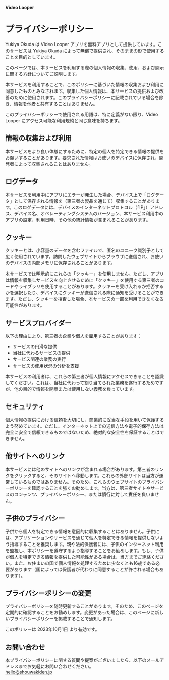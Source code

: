**Video Looper**

# プライバシーポリシー

Yukiya Okuda は Video Looper アプリを無料アプリとして提供しています。このサービスは Yukiya Okuda によって無償で提供され、そのままの形で使用することを目的としています。

このページでは、本サービスを利用する際の個人情報の収集、使用、および開示に関する方針についてご説明します。

本サービスを利用することで、このポリシーに基づいた情報の収集および利用に同意したものとみなされます。収集した個人情報は、本サービスの提供および改善のために使用されます。このプライバシーポリシーに記載されている場合を除き、情報を他者と共有することはありません。

このプライバシーポリシーで使用される用語は、特に定義がない限り、Video Looper にアクセス可能な利用規約と同じ意味を持ちます。

## 情報の収集および利用

本サービスをより良い体験にするために、特定の個人を特定できる情報の提供をお願いすることがあります。要求された情報はお使いのデバイスに保存され、開発者によって収集されることはありません。

## ログデータ

本サービスを利用中にアプリにエラーが発生した場合、デバイス上で「ログデータ」として保存される情報を（第三者の製品を通じて）収集することがあります。このログデータには、デバイスのインターネットプロトコル（「IP」）アドレス、デバイス名、オペレーティングシステムのバージョン、本サービス利用中のアプリの設定、利用日時、その他の統計情報が含まれることがあります。

## クッキー

クッキーとは、小容量のデータを含むファイルで、匿名のユニーク識別子として広く使用されています。訪問したウェブサイトからブラウザに送信され、お使いのデバイスの内部メモリに保存されることがあります。

本サービスでは明示的にこれらの「クッキー」を使用しません。ただし、アプリは情報を収集しサービスを向上させるために「クッキー」を使用する第三者のコードやライブラリを使用することがあります。クッキーを受け入れるか拒否するかを選択したり、デバイスにクッキーが送信される際に通知を受けることができます。ただし、クッキーを拒否した場合、本サービスの一部を利用できなくなる可能性があります。

## サービスプロバイダー

以下の理由により、第三者の企業や個人を雇用することがあります：

- サービスの円滑な提供  
- 当社に代わるサービスの提供  
- サービス関連の業務の実行  
- サービスの使用状況の分析を支援  

本サービスの利用者は、これらの第三者が個人情報にアクセスできることを認識してください。これは、当社に代わって割り当てられた業務を遂行するためですが、他の目的で情報を開示または使用しない義務を負っています。

## セキュリティ

個人情報の提供における信頼を大切にし、商業的に妥当な手段を用いて保護するよう努めています。ただし、インターネット上での送信方法や電子的保存方法は完全に安全で信頼できるものではないため、絶対的な安全性を保証することはできません。

## 他サイトへのリンク

本サービスには他のサイトへのリンクが含まれる場合があります。第三者のリンクをクリックすると、そのサイトへ移動します。これらの外部サイトは当方が運営しているものではありません。そのため、これらのウェブサイトのプライバシーポリシーを確認することを強くお勧めします。当方は、第三者サイトやサービスのコンテンツ、プライバシーポリシー、または慣行に対して責任を負いません。

## 子供のプライバシー

子供から個人を特定できる情報を意図的に収集することはありません。子供には、アプリケーションやサービスを通じて個人を特定できる情報を提供しないよう指導することを推奨します。親や法的保護者には、子供のインターネット利用を監視し、本ポリシーを遵守するよう指導することをお勧めします。もし、子供が個人を特定できる情報を提供した可能性がある場合は、当方までご連絡ください。また、お住まいの国で個人情報を処理するために少なくとも16歳である必要があります（国によっては保護者が代わりに同意することが許される場合もあります）。

## プライバシーポリシーの変更

プライバシーポリシーを随時更新することがあります。そのため、このページを定期的に確認することをお勧めします。変更があった場合は、このページに新しいプライバシーポリシーを掲載することで通知します。

このポリシーは 2023年10月1日 より有効です。

## お問い合わせ

本プライバシーポリシーに関する質問や提案がございましたら、以下のメールアドレスまでお気軽にお問い合わせください。  
hello@shouwakiden.jp
